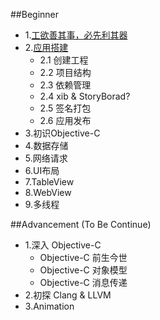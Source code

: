 ##Beginner

* 1.[工欲善其事，必先利其器](01.md)
* 2.[应用搭建](02.0.md)
	- 2.1 创建工程
	- 2.2 项目结构
	- 2.3 依赖管理
	- 2.4 xib & StoryBorad?
	- 2.5 签名打包
	- 2.6 应用发布
* 3.初识Objective-C
* 4.数据存储
* 5.网络请求
* 6.UI布局
* 7.TableView
* 8.WebView
* 9.多线程


##Advancement (To Be Continue)

* 1.深入 Objective-C
	- Objective-C 前生今世
	- Objective-C 对象模型
	- Objective-C 消息传递
* 2.初探 Clang & LLVM
* 3.Animation